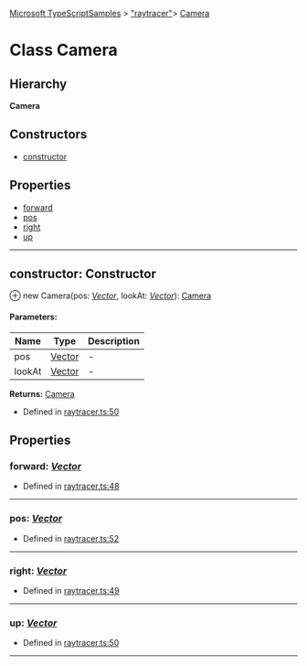 [Microsoft TypeScriptSamples](../index.md) >  ["raytracer"](../modules/_raytracer_.md)>  [Camera](../classes/_raytracer_.camera.md)
# Class Camera


## Hierarchy
**Camera**








## Constructors
* [constructor](../classes/_raytracer_.camera.md#constructor)

## Properties
* [forward](../classes/_raytracer_.camera.md#forward)
* [pos](../classes/_raytracer_.camera.md#pos)
* [right](../classes/_raytracer_.camera.md#right)
* [up](../classes/_raytracer_.camera.md#up)

---




<a id="constructor"></a>
## constructor: Constructor


⊕ new Camera(pos: *[Vector](../classes/_raytracer_.vector.md)*, lookAt: *[Vector](../classes/_raytracer_.vector.md)*): [Camera](../classes/_raytracer_.camera.md)




#### Parameters:
| Name  | Type                | Description  |
| ------ | ------------------- | ------------ |
| pos  | [Vector](../classes/_raytracer_.vector.md) | - |
| lookAt  | [Vector](../classes/_raytracer_.vector.md) | - |



**Returns:** [Camera](../classes/_raytracer_.camera.md)







* Defined in [raytracer.ts:50](https://github.com/tgreyuk/typedoc-plugin-markdown/blob/04105dc/samples/src/microsoft/raytracer.ts#L50)












## Properties

<a id="forward"></a>

###  forward:  *[Vector](../classes/_raytracer_.vector.md)* 







* Defined in [raytracer.ts:48](https://github.com/tgreyuk/typedoc-plugin-markdown/blob/04105dc/samples/src/microsoft/raytracer.ts#L48)






----
<a id="pos"></a>

###  pos:  *[Vector](../classes/_raytracer_.vector.md)* 







* Defined in [raytracer.ts:52](https://github.com/tgreyuk/typedoc-plugin-markdown/blob/04105dc/samples/src/microsoft/raytracer.ts#L52)






----
<a id="right"></a>

###  right:  *[Vector](../classes/_raytracer_.vector.md)* 







* Defined in [raytracer.ts:49](https://github.com/tgreyuk/typedoc-plugin-markdown/blob/04105dc/samples/src/microsoft/raytracer.ts#L49)






----
<a id="up"></a>

###  up:  *[Vector](../classes/_raytracer_.vector.md)* 







* Defined in [raytracer.ts:50](https://github.com/tgreyuk/typedoc-plugin-markdown/blob/04105dc/samples/src/microsoft/raytracer.ts#L50)






----


